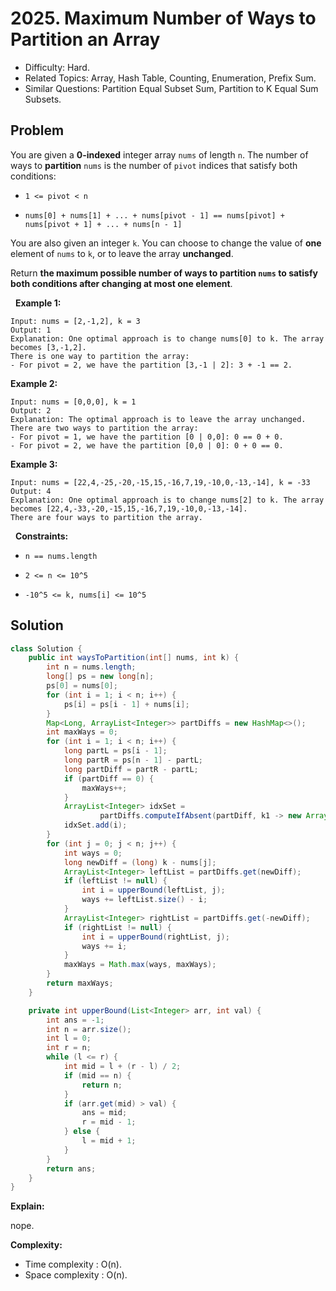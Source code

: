 # 2025. Maximum Number of Ways to Partition an Array

- Difficulty: Hard.
- Related Topics: Array, Hash Table, Counting, Enumeration, Prefix Sum.
- Similar Questions: Partition Equal Subset Sum, Partition to K Equal Sum Subsets.

## Problem

You are given a **0-indexed** integer array ```nums``` of length ```n```. The number of ways to **partition** ```nums``` is the number of ```pivot``` indices that satisfy both conditions:


	
- ```1 <= pivot < n```
	
- ```nums[0] + nums[1] + ... + nums[pivot - 1] == nums[pivot] + nums[pivot + 1] + ... + nums[n - 1]```


You are also given an integer ```k```. You can choose to change the value of **one** element of ```nums``` to ```k```, or to leave the array **unchanged**.

Return **the **maximum** possible number of ways to **partition** **```nums```** to satisfy both conditions after changing **at most** one element**.

 
**Example 1:**

```
Input: nums = [2,-1,2], k = 3
Output: 1
Explanation: One optimal approach is to change nums[0] to k. The array becomes [3,-1,2].
There is one way to partition the array:
- For pivot = 2, we have the partition [3,-1 | 2]: 3 + -1 == 2.
```

**Example 2:**

```
Input: nums = [0,0,0], k = 1
Output: 2
Explanation: The optimal approach is to leave the array unchanged.
There are two ways to partition the array:
- For pivot = 1, we have the partition [0 | 0,0]: 0 == 0 + 0.
- For pivot = 2, we have the partition [0,0 | 0]: 0 + 0 == 0.
```

**Example 3:**

```
Input: nums = [22,4,-25,-20,-15,15,-16,7,19,-10,0,-13,-14], k = -33
Output: 4
Explanation: One optimal approach is to change nums[2] to k. The array becomes [22,4,-33,-20,-15,15,-16,7,19,-10,0,-13,-14].
There are four ways to partition the array.
```

 
**Constraints:**


	
- ```n == nums.length```
	
- ```2 <= n <= 10^5```
	
- ```-10^5 <= k, nums[i] <= 10^5```



## Solution

```java
class Solution {
    public int waysToPartition(int[] nums, int k) {
        int n = nums.length;
        long[] ps = new long[n];
        ps[0] = nums[0];
        for (int i = 1; i < n; i++) {
            ps[i] = ps[i - 1] + nums[i];
        }
        Map<Long, ArrayList<Integer>> partDiffs = new HashMap<>();
        int maxWays = 0;
        for (int i = 1; i < n; i++) {
            long partL = ps[i - 1];
            long partR = ps[n - 1] - partL;
            long partDiff = partR - partL;
            if (partDiff == 0) {
                maxWays++;
            }
            ArrayList<Integer> idxSet =
                    partDiffs.computeIfAbsent(partDiff, k1 -> new ArrayList<>());
            idxSet.add(i);
        }
        for (int j = 0; j < n; j++) {
            int ways = 0;
            long newDiff = (long) k - nums[j];
            ArrayList<Integer> leftList = partDiffs.get(newDiff);
            if (leftList != null) {
                int i = upperBound(leftList, j);
                ways += leftList.size() - i;
            }
            ArrayList<Integer> rightList = partDiffs.get(-newDiff);
            if (rightList != null) {
                int i = upperBound(rightList, j);
                ways += i;
            }
            maxWays = Math.max(ways, maxWays);
        }
        return maxWays;
    }

    private int upperBound(List<Integer> arr, int val) {
        int ans = -1;
        int n = arr.size();
        int l = 0;
        int r = n;
        while (l <= r) {
            int mid = l + (r - l) / 2;
            if (mid == n) {
                return n;
            }
            if (arr.get(mid) > val) {
                ans = mid;
                r = mid - 1;
            } else {
                l = mid + 1;
            }
        }
        return ans;
    }
}
```

**Explain:**

nope.

**Complexity:**

* Time complexity : O(n).
* Space complexity : O(n).
